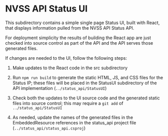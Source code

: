 # NVSS API Status UI

This subdirectory contains a simple single page Status UI, built with React, that displays information pulled from the NVSS API Status API.

For deployment simplicity the results of building the React app are just checked into source control as part of the API and the API serves those generated files.

If changes are needed to the UI, follow the following steps:

1. Make updates to the React code in the src subdirectory

2. Run `npm run build` to generate the static HTML, JS, and CSS files for the Status IP; these files will be placed in the StatusUI subdirectory of the API implementation (`../status_api/StatusUI`)

3. Check both the updates to the UI source code and the generated static files into source control; this may require a `git add` of `../status_api/StatusUI`

4. As needed, update the names of the generated files in the EmbeddedResource references in the status_api project file (`../status_api/status_api.csproj`)

